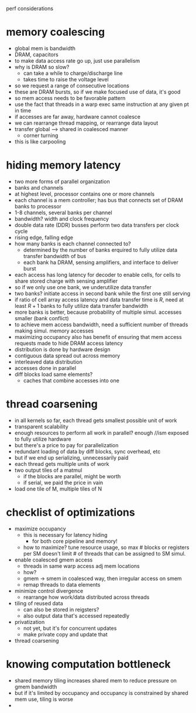perf considerations
# memory coalescing
- global mem is bandwidth
- DRAM, capacitors
- to make data access rate go up, just use parallelism
- why is DRAM so slow?
	- can take a while to charge/discharge line
	- takes time to raise the voltage level
- so we request a range of consecutive locations
- these are DRAM bursts, so if we make focused use of data, it's good
- so mem access needs to be favorable pattern
- use the fact that threads in a warp exec same instruction at any given pt in time
- if accesses are far away, hardware cannot coalesce
- we can rearrange thread mapping, or rearrange data layout
- transfer global --> shared in coalesced manner
	- corner turning
- this is like carpooling
# hiding memory latency
- two more forms of parallel organization
- banks and channels
- at highest level, processor contains one or more channels
- each channel is a mem controller; has bus that connects set of DRAM banks  to processor
- 1-8 channels, several banks per channel
- bandwidth? width and clock frequency
- double data rate (DDR) busses perform two data transfers per clock cycle
- rising edge, falling edge
- how many banks is each channel connected to?
	- determined by the number of banks erquired to fully utilize data transfer bandwidth of bus
	- each bank ha DRAM, sensing amplifiers, and interface to deliver burst
- each access has long latency for decoder to enable cells, for cells to share stored charge with sensing amplifier
- so if we only use one bank, we underutilize data transfer
- two banks? initiate access in second bank while the first one still serving
- if ratio of cell array access latency and data transfer time is $R$, need at least $R+1$ banks to fully utilize data transfer bandwidth
- more banks is better, because probability of multiple simul. accesses smaller (bank conflict)
- to achieve mem access bandwidth, need a sufficient number of threads making simul. memory accesses
- maximizing occupancy also has benefit of ensuring that mem access requests made to hide DRAM access latency
- distribution is done by hardware design
- contiguous data spread out across memory
- interleaved data distribution
- accesses done in parallel
- diff blocks load same elements?
	- caches that combine accesses into one
# thread coarsening
- in all kernels so far, each thread gets smallest possible unit of work
- transparent scalability
- enough resources to perform all work in parallel? enough //ism exposed to fully utilize hardware
- but there's a price to pay for parallelization
- redundant loading of data by diff blocks, sync overhead, etc
- but if we end up serializing, unnecessarily paid
- each thread gets multiple units of work
- two output tiles of a matmul
	- if the blocks are parallel, might be worth
	- if serial, we paid the price in vain
- load one tile of M, multiple tiles of N
# checklist of optimizations
- maximize occupancy
	- this is necessary for latency hiding
		- for both core pipeline and memory!
	- how to maximize? tune resource usage, so max # blocks or registers per SM doesn't limit # of threads that can be assigned to SM simul.
- enable coalesced gmem access
	- threads in same warp access adj mem locations
	- how?
	- gmem -> smem in coalesced way, then irregular access on smem
	- remap threads to data elements
- minimize control divergence
	- rearrange how work/data distributed across threads
- tiling of reused data
	- can also be stored in reigsters?
	- also output data that's accessed repeatedly
- privatization
	- not yet, but it's for concurrent updates
	- make private copy and update that
- thread coarsening
# knowing computation bottleneck
- shared memory tiling increases shared mem to reduce pressure on gmem bandwidth
- but if it's limited by occupancy and occupancy is constrained by shared mem use, tiling is worse
- 